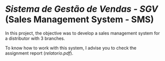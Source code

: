 # *Sistema de Gestão de Vendas - SGV* (Sales Management System - SMS)

In this project, the objective was to develop a sales management system for a distributor with 3 branches.

To know how to work with this system, I advise you to check the assignment report (*relatorio.pdf*).

